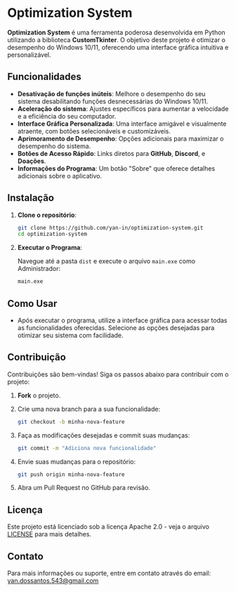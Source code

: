 # Optimization System

**Optimization System** é uma ferramenta poderosa desenvolvida em Python utilizando a biblioteca **CustomTkinter**. O objetivo deste projeto é otimizar o desempenho do Windows 10/11, oferecendo uma interface gráfica intuitiva e personalizável.

## Funcionalidades

- **Desativação de funções inúteis**: Melhore o desempenho do seu sistema desabilitando funções desnecessárias do Windows 10/11.
- **Aceleração do sistema**: Ajustes específicos para aumentar a velocidade e a eficiência do seu computador.
- **Interface Gráfica Personalizada**: Uma interface amigável e visualmente atraente, com botões selecionáveis e customizáveis.
- **Aprimoramento de Desempenho**: Opções adicionais para maximizar o desempenho do sistema.
- **Botões de Acesso Rápido**: Links diretos para **GitHub**, **Discord**, e **Doações**.
- **Informações do Programa**: Um botão "Sobre" que oferece detalhes adicionais sobre o aplicativo.

## Instalação

1. **Clone o repositório**:

    ```bash
    git clone https://github.com/yan-in/optimization-system.git
    cd optimization-system
    ```

2. **Executar o Programa**:

   Navegue até a pasta `dist` e execute o arquivo `main.exe` como Administrador:

    ```bash
    main.exe
    ```

## Como Usar

- Após executar o programa, utilize a interface gráfica para acessar todas as funcionalidades oferecidas. Selecione as opções desejadas para otimizar seu sistema com facilidade.

## Contribuição

Contribuições são bem-vindas! Siga os passos abaixo para contribuir com o projeto:

1. **Fork** o projeto.
2. Crie uma nova branch para a sua funcionalidade:

    ```bash
    git checkout -b minha-nova-feature
    ```

3. Faça as modificações desejadas e commit suas mudanças:

    ```bash
    git commit -m "Adiciona nova funcionalidade"
    ```

4. Envie suas mudanças para o repositório:

    ```bash
    git push origin minha-nova-feature
    ```

5. Abra um Pull Request no GitHub para revisão.

## Licença

Este projeto está licenciado sob a licença Apache 2.0 - veja o arquivo [LICENSE](LICENSE) para mais detalhes.

## Contato

Para mais informações ou suporte, entre em contato através do email: yan.dossantos.543@gmail.com
